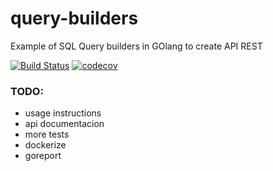 # query-builders

Example of SQL Query builders in GOlang to create API REST

[![Build Status](https://travis-ci.org/Demitroi/query-builders.svg?branch=master)](https://travis-ci.org/Demitroi/query-builders)
[![codecov](https://codecov.io/gh/Demitroi/query-builders/branch/master/graph/badge.svg)](https://codecov.io/gh/Demitroi/query-builders)

### TODO:

* usage instructions
* api documentacion
* more tests
* dockerize
* goreport